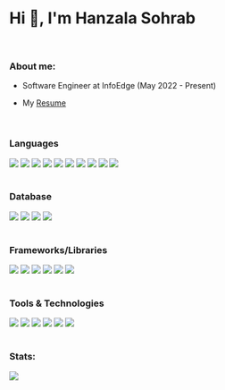 
<h1 align="left">Hi 👋, I'm Hanzala Sohrab</h1>

<br>
<h3 align=>About me:</h3>

- Software Engineer at InfoEdge (May 2022 - Present)

- My [Resume](https://drive.google.com/file/d/1iecRXanRLC0uyIk2fgO6Jl422WRHANfJ/view?usp=sharing)

<br>

<h3 align="left">Languages</h3>
<div align="left">
  <span><img src="https://img.shields.io/badge/JavaScript-F7DF1E?style=for-the-badge&logo=javascript&logoColor=black"></span>
  <span><img src="https://img.shields.io/badge/typescript-%23007ACC.svg?style=for-the-badge&logo=typescript&logoColor=white"></span>
  <span><img src="https://img.shields.io/badge/Python-3776AB?style=for-the-badge&logo=python&logoColor=white"></span>
  <span><img src="https://img.shields.io/badge/php-%23777BB4.svg?style=for-the-badge&logo=php&logoColor=white"></span>
  <span><img src="https://img.shields.io/badge/shell_script-%23121011.svg?style=for-the-badge&logo=gnu-bash&logoColor=white"></span>
  <span><img src="https://img.shields.io/badge/HTML5-E34F26?style=for-the-badge&logo=html5&logoColor=white"></span>
  <span><img src="https://img.shields.io/badge/CSS3-1572B6?style=for-the-badge&logo=css3&logoColor=white"></span>
  <span><img src="https://img.shields.io/badge/C-00599C?style=for-the-badge&logo=c&logoColor=white"></span>
  <span><img src="https://img.shields.io/badge/C%2B%2B-00599C?style=for-the-badge&logo=c%2B%2B&logoColor=white"></span>
  <span><img src="https://img.shields.io/badge/Java-ED8B00?style=for-the-badge&logo=java&logoColor=white"></span>
</div>

<br>

<h3 align="left">Database</h3>
<div align="left">
  <span><img src="https://img.shields.io/badge/MySQL-00000F?style=for-the-badge&logo=mysql&logoColor=white"></span>
  <span><img src="https://img.shields.io/badge/MongoDB-4EA94B?style=for-the-badge&logo=mongodb&logoColor=white"></span>
  <span><img src="https://img.shields.io/badge/SQLite-07405E?style=for-the-badge&logo=sqlite&logoColor=white"></span>
  <span><img src="https://img.shields.io/badge/redis-%23DD0031.svg?style=for-the-badge&logo=redis&logoColor=white"></span>
<!--   <span><img src="https://img.shields.io/badge/PostgreSQL-316192?style=for-the-badge&logo=postgresql&logoColor=white"></span> -->
<!--   <span><img src="https://img.shields.io/badge/MariaDB-003545?style=for-the-badge&logo=mariadb&logoColor=white"></span> -->
</div>


<br>

<h3 align="left">Frameworks/Libraries</h3>
<div align="left">
  <span><img src="https://img.shields.io/badge/Next-black?style=for-the-badge&logo=next.js&logoColor=white"></span>
  <span><img src="https://img.shields.io/badge/Node.js-339933?style=for-the-badge&logo=nodedotjs&logoColor=white"></span>
  <span><img src="https://img.shields.io/badge/react-%2320232a.svg?style=for-the-badge&logo=react&logoColor=%2361DAFB"></span>
  <span><img src="https://img.shields.io/badge/Flask-000000?style=for-the-badge&logo=flask&logoColor=white"></span>
  <span><img src="https://img.shields.io/badge/Django-092E20?style=for-the-badge&logo=django&logoColor=green"></span>
  <span><img src="https://img.shields.io/badge/DJANGO-REST-ff1709?style=for-the-badge&logo=django&logoColor=white&color=ff1709&labelColor=gray"></span>
</div>

<br>

<h3 align="left">Tools & Technologies</h3>
<div align="left">
  <span><img src="https://img.shields.io/badge/Linux-FCC624?style=for-the-badge&logo=linux&logoColor=black"></span>
  <span><img src="https://img.shields.io/badge/Postman-FF6C37?style=for-the-badge&logo=Postman&logoColor=white"></span>
  <span><img src="https://img.shields.io/badge/Git-F05032?style=for-the-badge&logo=git&logoColor=white"></span>
  <span><img src="https://img.shields.io/badge/github-%23121011.svg?style=for-the-badge&logo=github&logoColor=white"></span>
  <span><img src="https://img.shields.io/badge/Visual_Studio_Code-0078D4?style=for-the-badge&logo=visual%20studio%20code&logoColor=white"></span>
  <span><img src="https://img.shields.io/badge/Rabbitmq-FF6600?style=for-the-badge&logo=rabbitmq&logoColor=white"></span>
<!--   <span><img src="https://img.shields.io/badge/PyCharm-000000.svg?&style=for-the-badge&logo=PyCharm&logoColor=white"></span> -->
<!--   <span><img src="https://img.shields.io/badge/sublime_text-%23575757.svg?&style=for-the-badge&logo=sublime-text&logoColor=important"></span> -->
<!--   <span><img src="https://img.shields.io/badge/VIM-%2311AB00.svg?&style=for-the-badge&logo=vim&logoColor=white"></span> -->
<!--   <span><img src="https://img.shields.io/badge/Google%20Sheets-34A853?style=for-the-badge&logo=google-sheets&logoColor=white"></span> -->
<!--   <span><img src="https://img.shields.io/badge/Overleaf-47A141?style=for-the-badge&logo=Overleaf&logoColor=white"></span> -->
<!--   <span><img src="https://img.shields.io/badge/LibreOffice-18A303?style=for-the-badge&logo=LibreOffice&logoColor=white"></span> -->
</div>
<br>
<h3 align="left">Stats:</h3>

<!-- <p align="left"><img src="https://github-readme-stats.vercel.app/api/top-langs?username=hanzala-sohrab&show_icons=true&locale=en&layout=compact" alt="hanzala-sohrab" /></p> -->


<!-- <img align="left" src="https://github-readme-stats.vercel.app/api?username=hanzala-sohrab&count_private=true" alt="hanzala-sohrab" /> -->
<img align="left" src="https://github-readme-streak-stats.herokuapp.com/?user=hanzala-sohrab">


